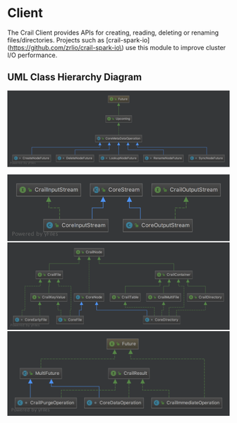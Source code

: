 # Client

The Crail Client provides APIs for creating, reading, deleting or renaming files/directories. Projects such as [crail-spark-io](https://github.com/zrlio/crail-spark-io\) use this module to improve cluster I/O performance.

## UML Class Hierarchy Diagram

![](/assets/metadata-op-uml.png)

![](/assets/core-stream-uml.png)![](/assets/crail-node-uml.png)![](/assets/crail-operation.png)

